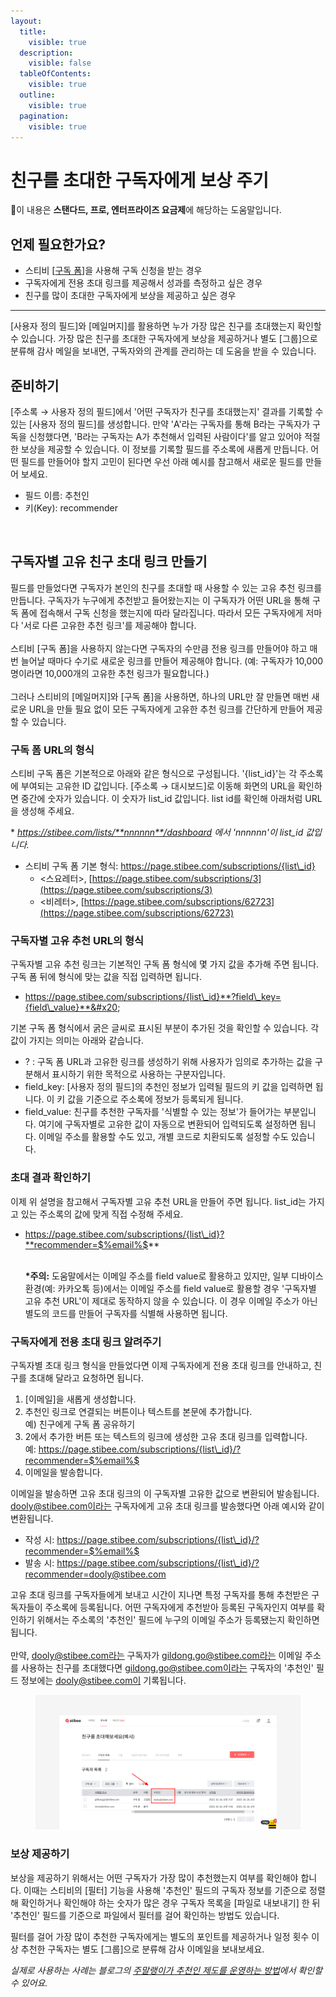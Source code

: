 ```yaml
---
layout:
  title:
    visible: true
  description:
    visible: false
  tableOfContents:
    visible: true
  outline:
    visible: true
  pagination:
    visible: true
---
```


# 친구를 초대한 구독자에게 보상 주기

💬이 내용은 **스탠다드, 프로, 엔터프라이즈 요금제**에 해당하는 도움말입니다.

## 언제 필요한가요?

* 스티비 \[[구독 폼](../../list/gather-subscribers/form.md)]을 사용해 구독 신청을 받는 경우
* 구독자에게 전용 초대 링크를 제공해서 성과를 측정하고 싶은 경우
* 친구를 많이 초대한 구독자에게 보상을 제공하고 싶은 경우

***

\[사용자 정의 필드]와 \[메일머지]를 활용하면 누가 가장 많은 친구를 초대했는지 확인할 수 있습니다. 가장 많은 친구를 초대한 구독자에게 보상을 제공하거나 별도 \[그룹]으로 분류해 감사 메일을 보내면, 구독자와의 관계를 관리하는 데 도움을 받을 수 있습니다.



## 준비하기 <a href="#h_c58b87726b" id="h_c58b87726b"></a>

\[주소록 → 사용자 정의 필드]에서 '어떤 구독자가 친구를 초대했는지' 결과를 기록할 수 있는 \[사용자 정의 필드]를 생성합니다. 만약 'A'라는 구독자를 통해 B라는 구독자가 구독을 신청했다면, 'B라는 구독자는 A가 추천해서 입력된 사람이다'를 알고 있어야 적절한 보상을 제공할 수 있습니다. 이 정보를 기록할 필드를 주소록에 새롭게 만듭니다. 어떤 필드를 만들어야 할지 고민이 된다면 우선 아래 예시를 참고해서 새로운 필드를 만들어 보세요.&#x20;

* 필드 이름: 추천인
* 키(Key): recommender&#x20;

<figure><img src="https://downloads.intercomcdn.com/i/o/525589764/f3b1579f88f069fefcf5069e/%EC%82%AC%EC%9A%A9%EC%9E%90%EC%A0%95%EC%9D%98%ED%95%84%EB%93%9C%ED%8C%8C%EB%9D%BC%EB%AF%B8%ED%84%B0_1.gif" alt=""><figcaption></figcaption></figure>

## 구독자별 고유 친구 초대 링크 만들기 <a href="#h_01hhdt9npt2073j2x0na6zfh8x" id="h_01hhdt9npt2073j2x0na6zfh8x"></a>

필드를 만들었다면 구독자가 본인의 친구를 초대할 때 사용할 수 있는 고유 추천 링크를 만듭니다. 구독자가 누구에게 추천받고 들어왔는지는 이 구독자가 어떤 URL을 통해 구독 폼에 접속해서 구독 신청을 했는지에 따라 달라집니다. 따라서 모든 구독자에게 저마다 '서로 다른 고유한 추천 링크'를 제공해야 합니다.\
\
스티비 \[구독 폼]을 사용하지 않는다면 구독자의 수만큼 전용 링크를 만들어야 하고 매번 늘어날 때마다 수기로 새로운 링크를 만들어 제공해야 합니다. (예: 구독자가 10,000명이라면 10,000개의 고유한 추천 링크가 필요합니다.)\
\
그러나 스티비의 \[메일머지]와 \[구독 폼]을 사용하면, 하나의 URL만 잘 만들면 매번 새로운 URL을 만들 필요 없이 모든 구독자에게 고유한 추천 링크를 간단하게 만들어 제공할 수 있습니다.



### 구독 폼 URL의 형식 <a href="#h_01heh92jswr9aeft9bcf65wjc5" id="h_01heh92jswr9aeft9bcf65wjc5"></a>

스티비 구독 폼은 기본적으로 아래와 같은 형식으로 구성됩니다. '{list\_id}'는 각 주소록에 부여되는 고유한 ID 값입니다. \[주소록 → 대시보드]로 이동해 화면의 URL을 확인하면 중간에 숫자가 있습니다. 이 숫자가 list\_id 값입니다. list id를 확인해 아래처럼 URL을 생성해 주세요.&#x20;

\* _https://stibee.com/lists/**nnnnnn**/dashboard 에서 'nnnnnn'이 list\_id 값입니다._

* 스티비 구독 폼 기본 형식: https://page.stibee.com/subscriptions/{list\_id}
  * <스요레터>, [https://page.stibee.com/subscriptions/3](https://page.stibee.com/subscriptions/3)
  * <비레터>, [https://page.stibee.com/subscriptions/62723](https://page.stibee.com/subscriptions/62723)



### 구독자별 고유 추천 URL의 형식 <a href="#h_01heh92jsws1e19r2xjw2xts9s" id="h_01heh92jsws1e19r2xjw2xts9s"></a>

구독자별 고유 추천 링크는 기본적인 구독 폼 형식에 몇 가지 값을 추가해 주면 됩니다. 구독 폼 뒤에 형식에 맞는 값을 직접 입력하면 됩니다.&#x20;

* https://page.stibee.com/subscriptions/{list\_id}**?field\_key={field\_value}**&#x20;

기본 구독 폼 형식에서 굵은 글씨로 표시된 부분이 추가된 것을 확인할 수 있습니다. 각 값이 가지는 의미는 아래와 같습니다.

* ? : 구독 폼 URL과 고유한 링크를 생성하기 위해 사용자가 임의로 추가하는 값을 구분해서 표시하기 위한 목적으로 사용하는 구분자입니다.&#x20;
* field\_key: \[사용자 정의 필드]의 추천인 정보가 입력될 필드의 키 값을 입력하면 됩니다. 이 키 값을 기준으로 주소록에 정보가 등록되게 됩니다.
* field\_value: 친구를 추천한 구독자를 '식별할 수 있는 정보'가 들어가는 부분입니다. 여기에 구독자별로 고유한 값이 자동으로 변환되어 입력되도록 설정하면 됩니다. 이메일 주소를 활용할 수도 있고, 개별 코드로 치환되도록 설정할 수도 있습니다.

### 초대 결과 확인하기 <a href="#h_01hfdxk57w2s3refh0z4mqs7yv" id="h_01hfdxk57w2s3refh0z4mqs7yv"></a>

이제 위 설명을 참고해서 구독자별 고유 추천 URL을 만들어 주면 됩니다. list\_id는 가지고 있는 주소록의 값에 맞게 직접 수정해 주세요.

*   https://page.stibee.com/subscriptions/{list\_id}?**recommender=$%email%$**

    \
    **\*주의:** 도움말에서는 이메일 주소를 field value로 활용하고 있지만, 일부 디바이스 환경(예: 카카오톡 등)에서는 이메일 주소를 field value로 활용할 경우 '구독자별 고유 추천 URL'이 제대로 동작하지 않을 수 있습니다. 이 경우 이메일 주소가 아닌 별도의 코드를 만들어 구독자를 식별해 사용하면 됩니다.



### 구독자에게 전용 초대 링크 알려주기 <a href="#h_01hf3tq1ax93dhsa5t6nwnrdmf" id="h_01hf3tq1ax93dhsa5t6nwnrdmf"></a>

구독자별 초대 링크 형식을 만들었다면 이제 구독자에게 전용 초대 링크를 안내하고, 친구를 초대해 달라고 요청하면 됩니다.

1. \[이메일]을 새롭게 생성합니다.
2. 추천인 링크로 연결되는 버튼이나 텍스트를 본문에 추가합니다.\
   예) 친구에게 구독 폼 공유하기
3. 2에서 추가한 버튼 또는 텍스트의 링크에 생성한 고유 초대 링크를 입력합니다.\
   예: https://page.stibee.com/subscriptions/{list\_id}/?recommender=$%email%$
4. 이메일을 발송합니다.

이메일을 발송하면 고유 초대 링크의 $%email%$이 구독자별 고유한 값으로 변환되어 발송됩니다. dooly@stibee.com이라는 구독자에게 고유 초대 링크를 발송했다면 아래 예시와 같이 변환됩니다.

* 작성 시: https://page.stibee.com/subscriptions/{list\_id}/?recommender=$%email%$
* 발송 시: https://page.stibee.com/subscriptions/{list\_id}/?recommender=dooly@stibee.com

고유 초대 링크를 구독자들에게 보내고 시간이 지나면 특정 구독자를 통해 추천받은 구독자들이 주소록에 등록됩니다. 어떤 구독자에게 추천받아 등록된 구독자인지 여부를 확인하기 위해서는 주소록의 '추천인' 필드에 누구의 이메일 주소가 등록됐는지 확인하면 됩니다.\
\
만약, dooly@stibee.com라는 구독자가 gildong.go@stibee.com라는 이메일 주소를 사용하는 친구를 초대했다면 gildong.go@stibee.com이라는 구독자의 '추천인' 필드 정보에는 dooly@stibee.com이 기록됩니다.

<figure><img src="../../.gitbook/assets/image (114).png" alt=""><figcaption></figcaption></figure>



### 보상 제공하기 <a href="#h_01hhdw8czczvb1v5hkxykf562k" id="h_01hhdw8czczvb1v5hkxykf562k"></a>

보상을 제공하기 위해서는 어떤 구독자가 가장 많이 추천했는지 여부를 확인해야 합니다. 이때는 스티비의 \[필터] 기능을 사용해 '추천인' 필드의 구독자 정보를 기준으로 정렬해 확인하거나 확인해야 하는 숫자가 많은 경우 구독자 목록을 \[파일로 내보내기] 한 뒤 '추천인' 필드를 기준으로 파일에서 필터를 걸어 확인하는 방법도 있습니다.

필터를 걸어 가장 많이 추천한 구독자에게는 별도의 포인트를 제공하거나 일정 횟수 이상 추천한 구독자는 별도 \[그룹]으로 분류해 감사 이메일을 보내보세요.

_실제로 사용하는 사례는 블로그의_ [_주말랭이가 추천인 제도를 운영하는 방법_](https://blog.stibee.com/ec-a3-bc-eb-a7-90-eb-9e-ad-ec-9d-b4-ea-b0-80-ec-b6-94-ec-b2-9c-ec-9d-b8-ec-a0-9c-eb-8f-84-eb-a5-bc-ec-9a-b4-ec-98-81-ed-95-98-eb-8a-94-eb-b0-a9-eb-b2-95/)_에서 확인할 수 있어요._
